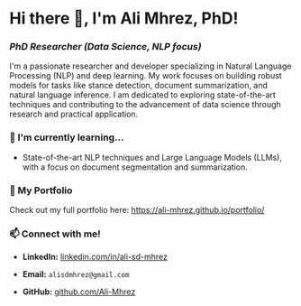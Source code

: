 # Hi there 👋, I'm Ali Mhrez, PhD!

### *PhD Researcher (Data Science, NLP focus)*

I'm a passionate researcher and developer specializing in Natural Language Processing (NLP) and deep learning. My work focuses on building robust models for tasks like stance detection, document summarization, and natural language inference. I am dedicated to exploring state-of-the-art techniques and contributing to the advancement of data science through research and practical application.

### 🌱 I'm currently learning...

* State-of-the-art NLP techniques and Large Language Models (LLMs), with a focus on document segmentation and summarization.

### 🔗 My Portfolio

Check out my full portfolio here: <https://ali-mhrez.github.io/portfolio/>

### 📫 Connect with me!

* **LinkedIn:** [linkedin.com/in/ali-sd-mhrez](https://www.linkedin.com/in/ali-sd-mhrez)

* **Email:** `alisdmhrez@gmail.com`

* **GitHub:** [github.com/Ali-Mhrez](https://github.com/Ali-Mhrez)
